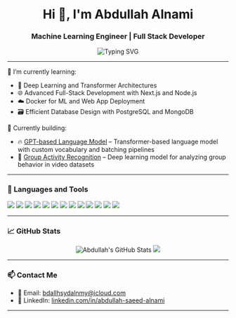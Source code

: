 <div align="center">
  
<h1>Hi 👋, I'm Abdullah Alnami</h1>
<h3>Machine Learning Engineer | Full Stack Developer</h3>

<img src="https://readme-typing-svg.demolab.com?font=Fira+Code&size=22&pause=1000&center=true&vCenter=true&width=435&lines=Welcome+to+my+GitHub!;I+love+building+full-stack+apps+%26+ML+projects;Let's+create+something+amazing+together!" alt="Typing SVG" />

</div>

---

🌱 I’m currently learning:  
- 🤖 Deep Learning and Transformer Architectures  
- 🌐 Advanced Full-Stack Development with Next.js and Node.js  
- ☁️ Docker for ML and Web App Deployment  
- 🗃️ Efficient Database Design with PostgreSQL and MongoDB  

💼 Currently building:  
- 🔥 [GPT-based Language Model](https://github.com/Abdullah1Allnami/GPT-based-Language-Model) – Transformer-based language model with custom vocabulary and batching pipelines  
- 🎥 [Group Activity Recognition](https://github.com/Abdullah1Allnami/Group-Activity-Recognition) – Deep learning model for analyzing group behavior in video datasets  

---

### 🧰 Languages and Tools

<p align="left">
  <img src="https://img.shields.io/badge/Python-3776AB?style=for-the-badge&logo=python&logoColor=white"/>
  <img src="https://img.shields.io/badge/C++-00599C?style=for-the-badge&logo=c%2b%2b&logoColor=white"/>
  <img src="https://img.shields.io/badge/React-20232A?style=for-the-badge&logo=react&logoColor=61DAFB"/>
  <img src="https://img.shields.io/badge/Next.js-000000?style=for-the-badge&logo=nextdotjs&logoColor=white"/>
  <img src="https://img.shields.io/badge/Node.js-339933?style=for-the-badge&logo=nodedotjs&logoColor=white"/>
  <img src="https://img.shields.io/badge/Django-092E20?style=for-the-badge&logo=django&logoColor=white"/>
  <img src="https://img.shields.io/badge/TensorFlow-FF6F00?style=for-the-badge&logo=tensorflow&logoColor=white"/>
  <img src="https://img.shields.io/badge/PyTorch-EE4C2C?style=for-the-badge&logo=pytorch&logoColor=white"/>
  <img src="https://img.shields.io/badge/Docker-2496ED?style=for-the-badge&logo=docker&logoColor=white"/>
  <img src="https://img.shields.io/badge/Linux-FCC624?style=for-the-badge&logo=linux&logoColor=black"/>
  <img src="https://img.shields.io/badge/MongoDB-47A248?style=for-the-badge&logo=mongodb&logoColor=white"/>
  <img src="https://img.shields.io/badge/Git-F05032?style=for-the-badge&logo=git&logoColor=white"/>
  <img src="https://img.shields.io/badge/GitHub-181717?style=for-the-badge&logo=github&logoColor=white"/>
</p>

---

### 📈 GitHub Stats

<p align="center">
  <img src="https://github-readme-stats.vercel.app/api?username=Abdullah1Allnami&show_icons=true&theme=tokyonight&count_private=true&hide=contribs" alt="Abdullah's GitHub Stats"/>
  <img src="https://github-readme-stats.vercel.app/api/top-langs/?username=Abdullah1Allnami&layout=compact&theme=tokyonight"/>
</p>

---

### 📫 Contact Me

- 📧 Email: [bdallhsydalnmy@icloud.com](mailto:bdallhsydalnmy@icloud.com)  
- 💼 LinkedIn: [linkedin.com/in/abdullah-saeed-alnami](https://www.linkedin.com/in/abdullah-saeed-alnami/)  

---
